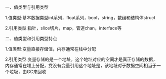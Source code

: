 一、值类型与引用类型

1.值类型:基本数据类型int系列，float系列，bool，string，数组和结构体struct

2.引用类型:指针，slice切片，map，管道chan，interface等

二、值类型和引用类型特点

1.值类型:变量直接存储值，内存通常在栈中分配

2.引用类型:变量存储的是一个地址，这个地址对应的空间才是真正存储的数据，内存通常在堆上分配，党没有变量引用这个地址是，该地址对于数据空间相当于一个垃圾，由GC来回收

